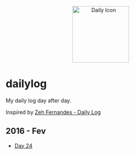 <p align="center">
  <img src="http://simpleicon.com/wp-content/uploads/Calendar-Time.png" alt="Daily Icon" width="150" />
</p>



# dailylog

My daily log day after day.

Inspired by [Zeh Fernandes - Daily Log](https://github.com/zehfernandes/dailylog/)

## 2016 - Fev

- [Day 24](https://github.com/zehfernandes/dailylog/blob/master/log/24-02-2016.md)  
